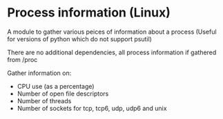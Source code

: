 # Process information (Linux)

A module to gather various peices of information about a process
(Useful for versions of python which do not support psutil)

There are no additional dependencies, all process information if gathered from /proc

Gather information on:
* CPU use (as a percentage)
* Number of open file descriptors
* Number of threads
* Number of sockets for tcp, tcp6, udp, udp6 and unix

